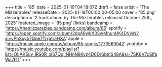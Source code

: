 +++
title = '85'
date = 2025-01-19T04:18:07Z
draft = false
artist = 'The Mizzerables'
releaseDate = 2025-01-19T00:00:00-05:00
cover = '85.png'
description = '2 track album by The Mizzerables released October 25th, 2025'
featured_image = '85.png'
[links]
    bandcamp = 'https://themizzerables.bandcamp.com/album/85'
    spotify = 'https://open.spotify.com/album/2dpA8wkX33wMhunUK4DVwN?si=vPhSxyb7Qpe7TjxgtraHXA'
    apple = 'https://music.apple.com/us/album/85-single/1773569042'
    youtube = 'https://music.youtube.com/playlist?list=OLAK5uy_lRS0R_xI67Qg_NHnN8Kvz4D6Dr6bmS48A&si=7SK6V7cSlfaWa7RT'
+++
